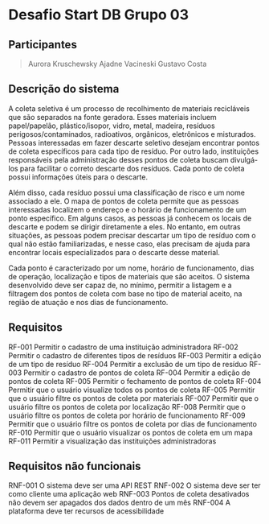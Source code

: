 # Desafio Start DB Grupo 03

## Participantes

> Aurora Kruschewsky
> Ajadne Vacineski
> Gustavo Costa

## Descrição do sistema

A coleta seletiva é um processo de recolhimento de materiais recicláveis que são separados na fonte geradora. Esses materiais incluem papel/papelão, plástico/isopor, vidro, metal, madeira, resíduos perigosos/contaminados, radioativos, orgânicos, eletrônicos e misturados. Pessoas interessadas em fazer descarte seletivo desejam encontrar pontos de coleta específicos para cada tipo de resíduo. Por outro lado, instituições responsáveis pela administração desses pontos de coleta buscam divulgá-los para facilitar o correto descarte dos resíduos. Cada ponto de coleta possui informações úteis para o descarte.

Além disso, cada resíduo possui uma classificação de risco e um nome associado a ele. O mapa de pontos de coleta permite que as pessoas interessadas localizem o endereço e o horário de funcionamento de um ponto específico. Em alguns casos, as pessoas já conhecem os locais de descarte e podem se dirigir diretamente a eles. No entanto, em outras situações, as pessoas podem precisar descartar um tipo de resíduo com o qual não estão familiarizadas, e nesse caso, elas precisam de ajuda para encontrar locais especializados para o descarte desse material.

Cada ponto é caracterizado por um nome, horário de funcionamento, dias de operação, localização e tipos de materiais que são aceitos. O sistema desenvolvido deve ser capaz de, no mínimo, permitir a listagem e a filtragem dos pontos de coleta com base no tipo de material aceito, na região de atuação e nos dias de funcionamento.

## Requisitos

RF-001 Permitir o cadastro de uma instituição administradora
RF-002 Permitir o cadastro de diferentes tipos de resíduos
RF-003 Permitir a edição de um tipo de resíduo
RF-004 Permitir a exclusão de um tipo de resíduo
RF-003 Permitir o cadastro de pontos de coleta
RF-004 Permitir a edição de pontos de coleta
RF-005 Permitir o fechamento de pontos de coleta
RF-004 Permitir que o usuário visualize todos os pontos de coleta
RF-005 Permitir que o usuário filtre os pontos de coleta por materiais
RF-007 Permitir que o usuário filtre os pontos de coleta por localização
RF-008 Permitir que o usuário filtre os pontos de coleta por horário de funcionamento
RF-009 Permitir que o usuário filtre os pontos de coleta por dias de funcionamento
RF-010 Permitir que o usuário visualizar os pontos de coleta em um mapa
RF-011 Permitir a visualização das instituições administradoras

## Requisitos não funcionais

RNF-001 O sistema deve ser uma API REST
RNF-002 O sistema deve ser ter como cliente uma aplicação web
RNF-003 Pontos de coleta desativados não devem ser apagados dos dados dentro de um mês
RNF-004 A plataforma deve ter recursos de acessibilidade
